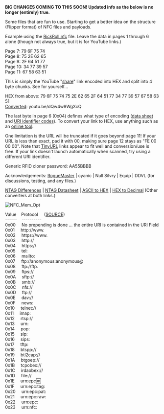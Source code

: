 **BIG CHANGES COMING TO THIS SOON! Updated info as the below is no longer (entirely) true.**

Some files that are fun to use. Starting to get a better idea on the structure (Flipper format) of NFC files and payloads.

Example using the [RickRoll.nfc](https://github.com/UberGuidoZ/Flipper/blob/main/NFC/Fun_Files/RickRoll.nfc) file. Leave the data in pages 1 through 6 alone (though not always true, but it is for YouTube links.)

Page 7: 79 6F 75 74 <br>
Page 8: 75 2E 62 65 <br>
Page 9: 2F 64 51 77 <br>
Page 10: 34 77 39 57 <br>
Page 11: 67 58 63 51 <br>

This is simply the YouTube "[share](https://support.google.com/youtube/answer/57741)" link encoded into HEX and split into 4 byte chunks. See for yourself...

HEX from above: 79 6F 75 74 75 2E 62 65 2F 64 51 77 34 77 39 57 67 58 63 51 <br>
[Converted](https://www.binaryhexconverter.com/hex-to-ascii-text-converter): youtu.be/dQw4w9WgXcQ

The last byte in page 6 (0x04) defines what type of encoding ([data sheet](https://www.nxp.com/docs/en/data-sheet/NTAG213_215_216.pdf) and [URI identifier codes](https://learn.adafruit.com/adafruit-pn532-rfid-nfc/ndef)). To convert your link to HEX, use anything such as an [online tool](https://onlinehextools.com/convert-ascii-to-hex).

One limitation is the URL will be truncated if it goes beyond page 11! If your URL is less than exact, pad it with 00, making sure page 12 stays as "FE 00 00 00". Note that [TinyURL](https://tinyurl.com/app) links appear to fit well and conversion/use is free. If your link doesn't launch automatically when scanned, try using a different URI identifier.

Generic RFID cloner password: AA55BBBB

Acknowledgements: [RogueMaster](https://github.com/RogueMaster/) | cyanic | Null Silvry | Equip | DDVL (for discussions, testing, and any files.)

[NTAG Differences](https://www.rfidfuture.com/difference-between-ntag213-ntag215-and-ntag216.html) | [NTAG Datasheet](https://www.nxp.com/docs/en/data-sheet/NTAG213_215_216.pdf) | [ASCII to HEX](https://onlinehextools.com/convert-ascii-to-hex) | [HEX to Decimal](https://www.binaryhexconverter.com/hex-to-decimal-converter) (Other converters at both links.)

![NFC_Mem_Opt](https://user-images.githubusercontent.com/57457139/168696250-31ce8633-54cb-4ed7-96fb-f71723f686dd.png)

Value&nbsp;&nbsp;&nbsp;&nbsp;Protocol &nbsp;&nbsp;&nbsp;&nbsp;([SOURCE](https://learn.adafruit.com/adafruit-pn532-rfid-nfc/ndef))<br>
------&nbsp;&nbsp;&nbsp;&nbsp;---------- <br>
0x00&nbsp;&nbsp;&nbsp;&nbsp; No prepending is done ... the entire URI is contained in the URI Field <br>
0x01&nbsp;&nbsp;&nbsp;&nbsp; http://www. <br>
0x02&nbsp;&nbsp;&nbsp;&nbsp; https://www. <br>
0x03&nbsp;&nbsp;&nbsp;&nbsp; http:// <br>
0x04&nbsp;&nbsp;&nbsp;&nbsp; https:// <br>
0x05&nbsp;&nbsp;&nbsp;&nbsp; tel: <br>
0x06&nbsp;&nbsp;&nbsp;&nbsp; mailto: <br>
0x07&nbsp;&nbsp;&nbsp;&nbsp; ftp://anonymous:anonymous@ <br>
0x08&nbsp;&nbsp;&nbsp;&nbsp; ftp://ftp. <br>
0x09&nbsp;&nbsp;&nbsp;&nbsp; ftps:// <br>
0x0A&nbsp;&nbsp;&nbsp;&nbsp; sftp:// <br>
0x0B&nbsp;&nbsp;&nbsp;&nbsp; smb:// <br>
0x0C&nbsp;&nbsp;&nbsp;&nbsp; nfs:// <br>
0x0D&nbsp;&nbsp;&nbsp;&nbsp; ftp:// <br>
0x0E&nbsp;&nbsp;&nbsp;&nbsp; dav:// <br>
0x0F&nbsp;&nbsp;&nbsp;&nbsp; news: <br>
0x10&nbsp;&nbsp;&nbsp;&nbsp; telnet:// <br>
0x11&nbsp;&nbsp;&nbsp;&nbsp; imap: <br>
0x12&nbsp;&nbsp;&nbsp;&nbsp; rtsp:// <br>
0x13&nbsp;&nbsp;&nbsp;&nbsp; urn: <br>
0x14&nbsp;&nbsp;&nbsp;&nbsp; pop: <br>
0x15&nbsp;&nbsp;&nbsp;&nbsp; sip: <br>
0x16&nbsp;&nbsp;&nbsp;&nbsp; sips: <br>
0x17&nbsp;&nbsp;&nbsp;&nbsp; tftp: <br>
0x18&nbsp;&nbsp;&nbsp;&nbsp; btspp:// <br>
0x19&nbsp;&nbsp;&nbsp;&nbsp; btl2cap:// <br>
0x1A&nbsp;&nbsp;&nbsp;&nbsp; btgoep:// <br>
0x1B&nbsp;&nbsp;&nbsp;&nbsp; tcpobex:// <br>
0x1C&nbsp;&nbsp;&nbsp;&nbsp; irdaobex:// <br>
0x1D&nbsp;&nbsp;&nbsp;&nbsp; file:// <br>
0x1E&nbsp;&nbsp;&nbsp;&nbsp; urn:epc:id: <br>
0x1F&nbsp;&nbsp;&nbsp;&nbsp; urn:epc:tag: <br>
0x20&nbsp;&nbsp;&nbsp;&nbsp; urn:epc:pat: <br>
0x21&nbsp;&nbsp;&nbsp;&nbsp; urn:epc:raw: <br>
0x22&nbsp;&nbsp;&nbsp;&nbsp; urn:epc: <br>
0x23&nbsp;&nbsp;&nbsp;&nbsp; urn:nfc: <br>

